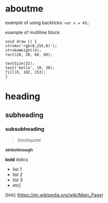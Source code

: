 # aboutme


example of using backticks: `var x = 45;`

example of multiline block:
``` 
void draw () {
stroke('rgb(0,255,0)');
strokeWeight(4);
rect(20, 20, 60, 60);

textSize(32);
text('hello', 10, 30);
fill(0, 102, 153);
}
```


# heading
## subheading
### subsubheading

>blockquote

~~strikethrough~~

**bold** 
*italics*

- list 1
- list 2 
- list 3
- etc[

[link] (https://en.wikipedia.org/wiki/Main_Page)





